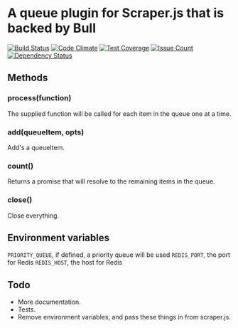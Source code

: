 # A queue plugin for Scraper.js that is backed by Bull
[![Build Status](https://travis-ci.org/leahciMic/scraperjs-queue-bull.svg?branch=master)](https://travis-ci.org/leahciMic/scraperjs-queue-bull)
[![Code Climate](https://codeclimate.com/github/leahciMic/scraperjs-queue-bull/badges/gpa.svg)](https://codeclimate.com/github/leahciMic/scraperjs-queue-bull)
[![Test Coverage](https://codeclimate.com/github/leahciMic/scraperjs-queue-bull/badges/coverage.svg)](https://codeclimate.com/github/leahciMic/scraperjs-queue-bull/coverage)
[![Issue Count](https://codeclimate.com/github/leahciMic/scraperjs-queue-bull/badges/issue_count.svg)](https://codeclimate.com/github/leahciMic/scraperjs-queue-bull)
[![Dependency Status](https://www.versioneye.com/user/projects/57730f02752cd10042009d5c/badge.svg?style=flat)](https://www.versioneye.com/user/projects/57730f02752cd10042009d5c)
## Methods

### process(function)

The supplied function will be called for each item in the queue one at a time.

### add(queueItem, opts)

Add's a queueItem.

### count()

Returns a promise that will resolve to the remaining items in the queue.

### close()

Close everything.

## Environment variables

`PRIORITY_QUEUE`, if defined, a priority queue will be used
`REDIS_PORT`, the port for Redis
`REDIS_HOST`, the host for Redis

## Todo

* More documentation.
* Tests.
* Remove environment variables, and pass these things in from scraper.js.
